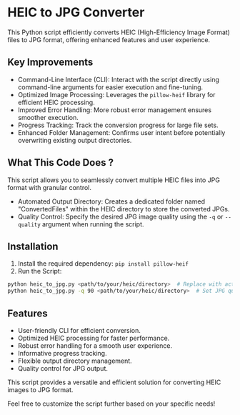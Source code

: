 # HEIC to JPG Converter

This Python script efficiently converts HEIC (High-Efficiency Image Format) files to JPG format, offering enhanced features and user experience.

## Key Improvements
- Command-Line Interface (CLI): Interact with the script directly using command-line arguments for easier execution and fine-tuning.
- Optimized Image Processing: Leverages the ``pillow-heif`` library for efficient HEIC processing.
- Improved Error Handling: More robust error management ensures smoother execution.
- Progress Tracking: Track the conversion progress for large file sets.
- Enhanced Folder Management: Confirms user intent before potentially overwriting existing output directories.

## What This Code Does ?

This script allows you to seamlessly convert multiple HEIC files into JPG format with granular control.

- Automated Output Directory: Creates a dedicated folder named "ConvertedFiles" within the HEIC directory to store the converted JPGs.
- Quality Control: Specify the desired JPG image quality using the `-q` or `--quality` argument when running the script.

## Installation

1. Install the required dependency: `pip install pillow-heif`
2. Run the Script:
```bash
python heic_to_jpg.py <path/to/your/heic/directory>  # Replace with actual path
python heic_to_jpg.py -q 90 <path/to/your/heic/directory>  # Set JPG quality (1-100)
```

## Features

- User-friendly CLI for efficient conversion.
- Optimized HEIC processing for faster performance.
- Robust error handling for a smooth user experience.
- Informative progress tracking.
- Flexible output directory management.
- Quality control for JPG output.

This script provides a versatile and efficient solution for converting HEIC images to JPG format.

Feel free to customize the script further based on your specific needs!
